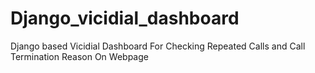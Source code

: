 # Django_vicidial_dashboard
Django based Vicidial Dashboard For Checking Repeated Calls and Call Termination Reason On Webpage 
